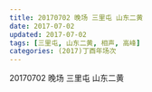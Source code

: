 ```yaml
---
title: 20170702 晚场 三里屯 山东二黄
date: 2017-07-02
updated: 2017-07-02
tags: [三里屯, 山东二黄, 相声, 高峰] 
categories: (2017)丁酉年场次 
---
```

20170702 晚场 三里屯 山东二黄
